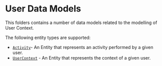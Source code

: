 # User Data Models


This folders contains a number of data models related to the modelling of User
Context.

The following entity types are supported:

-   [`Activity`](https://swagger.lab.fiware.org/?url=https://raw.githubusercontent.com/smart-data-models/dataModel.User/master/Activity/swagger.yaml)- An Entity that represents an activity performed by a given
    user.
-   [`UserContext`](https://swagger.lab.fiware.org/?url=https://raw.githubusercontent.com/smart-data-models/dataModel.User/master/UserContext/swagger.yaml) - An Entity that represents the context of a given user.
